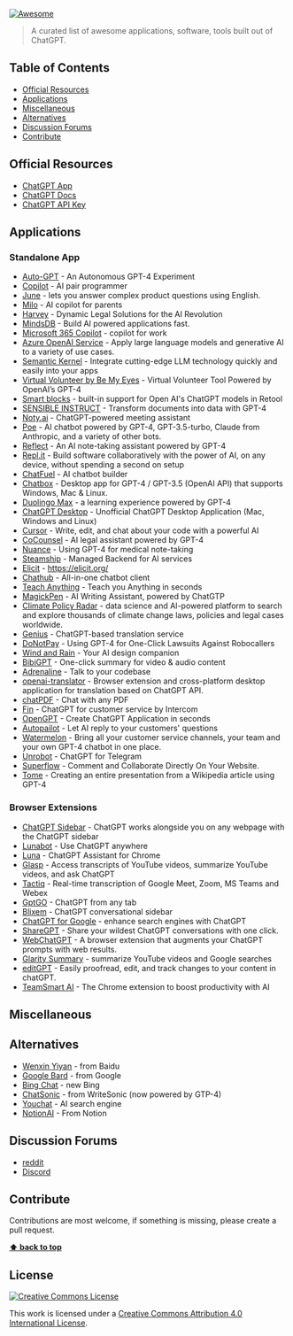 [![Awesome](https://cdn.rawgit.com/sindresorhus/awesome/d7305f38d29fed78fa85652e3a63e154dd8e8829/media/badge.svg)](https://github.com/sindresorhus/awesome)

> A curated list of awesome applications, software, tools built out of ChatGPT.

## Table of Contents

- [Official Resources](#official-resources)
- [Applications](#applications)
- [Miscellaneous](#miscellaneous)
- [Alternatives](#alternatives)
- [Discussion Forums](#discussion-forums)
- [Contribute](#contribute)

## Official Resources

- [ChatGPT App](https://chat.openai.com/)
- [ChatGPT Docs](https://platform.openai.com/docs/)
- [ChatGPT API Key](https://platform.openai.com/account/api-keys)

## Applications

### Standalone App

- [Auto-GPT](https://github.com/Torantulino/Auto-GPT) - An Autonomous GPT-4 Experiment
- [Copilot](https://github.com/features/copilot/) - AI pair programmer
- [June](https://www.june.so/ai) - lets you answer complex product questions using English.
- [Milo](https://www.joinmilo.com/) - AI copilot for parents
- [Harvey](https://www.harvey.ai/) - Dynamic Legal Solutions for the AI Revolution
- [MindsDB](https://mindsdb.com/) - Build AI powered applications fast.
- [Microsoft 365 Copilot](https://blogs.microsoft.com/blog/2023/03/16/introducing-microsoft-365-copilot-your-copilot-for-work/) - copilot for work
- [Azure OpenAI Service](https://azure.microsoft.com/en-us/products/cognitive-services/openai-service/) - Apply large language models and generative AI to a variety of use cases.
- [Semantic Kernel](https://github.com/microsoft/semantic-kernel) - Integrate cutting-edge LLM technology quickly and easily into your apps
- [Virtual Volunteer by Be My Eyes](https://www.bemyeyes.com/) - Virtual Volunteer Tool Powered by OpenAI’s GPT-4
- [Smart blocks](https://docs.retool.com/docs/retool-workflows-blocks?ref=retool.com#smart) - built-in support for Open AI's ChatGPT models in Retool
- [SENSIBLE INSTRUCT](https://app.sensible.so/instruct/) - Transform documents into data with GPT-4
- [Noty.ai](https://noty.ai/) - ChatGPT-powered meeting assistant
- [Poe](https://poe.com/) - AI chatbot powered by GPT-4, GPT-3.5-turbo, Claude from Anthropic, and a variety of other bots.
- [Reflect](https://reflect.app/) - An AI note-taking assistant powered by GPT-4
- [Repl.it](https://replit.com/) - Build software collaboratively with the power of AI, on any device, without spending a second on setup
- [ChatFuel](https://chatfuel.com/ai) - AI chatbot builder
- [Chatbox](https://github.com/Bin-Huang/chatbox) - Desktop app for GPT-4 / GPT-3.5 (OpenAI API) that supports Windows, Mac & Linux.
- [Duolingo Max](https://blog.duolingo.com/duolingo-max/) - a learning experience powered by GPT-4
- [ChatGPT Desktop](https://github.com/lencx/ChatGPT) - Unofficial ChatGPT Desktop Application (Mac, Windows and Linux)
- [Cursor](https://www.cursor.so/) - Write, edit, and chat about your code with a powerful AI
- [CoCounsel](https://casetext.com/) - AI legal assistant powered by GPT-4
- [Nuance](https://www.nuance.com/index.html) - Using GPT-4 for medical note-taking
- [Steamship](https://www.steamship.com/) - Managed Backend for AI services
- [Elicit](https://elicit.org/) - https://elicit.org/
- [Chathub](https://github.com/chathub-dev/chathub) - All-in-one chatbot client
- [Teach Anything](https://www.teach-anything.com/) - Teach you Anything in seconds
- [MagickPen](https://magickpen.com/) - AI Writing Assistant, powered by ChatGTP
- [Climate Policy Radar](https://climatepolicyradar.org/) - data science and AI-powered platform to search and explore thousands of climate change laws, policies and legal cases worldwide.
- [Genius](https://fsys.app/) - ChatGPT-based translation service
- [DoNotPay](https://donotpay.com/) - Using GPT-4 for One-Click Lawsuits Against Robocallers
- [Wind and Rain](https://www.genius.design/) - Your AI design companion
- [BibiGPT](https://github.com/JimmyLv/BibiGPT) - One-click summary for video & audio content
- [Adrenaline](https://github.com/shobrook/adrenaline/) - Talk to your codebase
- [openai-translator](https://github.com/yetone/openai-translator) - Browser extension and cross-platform desktop application for translation based on ChatGPT API.
- [chatPDF](https://www.chatpdf.com/) - Chat with any PDF
- [Fin](https://www.intercom.com/ai-bot) - ChatGPT for customer service by Intercom
- [OpenGPT](https://open-gpt.app/en) - Create ChatGPT Application in seconds
- [Autopailot](https://www.autopailot.com/) - Let AI reply to your customers' questions
- [Watermelon](https://watermelon.co/) - Bring all your customer service channels, your team and your own GPT-4 chatbot in one place.
- [Unrobot](https://t.me/unrobot) - ChatGPT for Telegram
- [Superflow](https://www.usesuperflow.com/) - Comment and Collaborate Directly On Your Website.
- [Tome](https://beta.tome.app/) - Creating an entire presentation from a Wikipedia article using GPT-4

### Browser Extensions

- [ChatGPT Sidebar](https://chatgpt-sidebar.com/) - ChatGPT works alongside you on any webpage with the ChatGPT sidebar
- [Lunabot](https://lunabot.ai/en/) - Use ChatGPT anywhere
- [Luna](https://chrome.google.com/webstore/detail/luna-chatgpt-for-your-bro/bignkmclhhmhagjojehblmmaifljphfe) - ChatGPT Assistant for Chrome
- [Glasp](https://chrome.google.com/webstore/detail/chatgpt-chrome-extension/cdjifpfganmhoojfclednjdnnpooaojb) - Access transcripts of YouTube videos, summarize YouTube videos, and ask ChatGPT
- [Tactiq](https://tactiq.io/) - Real-time transcription of Google Meet, Zoom, MS Teams and Webex
- [GptGO](https://chrome.google.com/webstore/detail/gptgo-chatgpt-from-any-ta/oeekolihnpojdigebjbhnkhbepjdoidi) - ChatGPT from any tab
- [Blixem](https://chrome.google.com/webstore/detail/blixem-chatgpt-conversati/igcbaeppnhkchlkjlfeohlappemagalm) - ChatGPT conversational sidebar
- [ChatGPT for Google](https://github.com/wong2/chatgpt-google-extension) - enhance search engines with ChatGPT
- [ShareGPT](https://sharegpt.com/) - Share your wildest ChatGPT conversations with one click.
- [WebChatGPT](https://github.com/qunash/chatgpt-advanced) - A browser extension that augments your ChatGPT prompts with web results.
- [Glarity Summary](https://glarity.app/) - summarize YouTube videos and Google searches
- [editGPT](https://www.editgpt.app/) - Easily proofread, edit, and track changes to your content in chatGPT.
- [TeamSmart AI](https://www.teamsmart.ai/) - The Chrome extension to boost productivity with AI

## Miscellaneous

## Alternatives

- [Wenxin Yiyan](https://t.me/unrobot) - from Baidu
- [Google Bard](https://bard.google.com/) - from Google
- [Bing Chat](https://www.bing.com/new) - new Bing
- [ChatSonic](https://writesonic.com/chat) - from WriteSonic (now powered by GTP-4)
- [Youchat](https://you.com/) - AI search engine
- [NotionAI](https://www.notion.so/product/ai) - From Notion

## Discussion Forums

- [reddit](https://www.reddit.com/r/ChatGPT/)
- [Discord](https://discord.com/invite/openai)

## Contribute

Contributions are most welcome, if something is missing, please create a pull request.

**[⬆ back to top](#table-of-contents)**

## License

[![Creative Commons License](http://i.creativecommons.org/l/by/4.0/88x31.png)](https://creativecommons.org/licenses/by/4.0/)

This work is licensed under a [Creative Commons Attribution 4.0 International License](http://creativecommons.org/licenses/by/4.0/).
